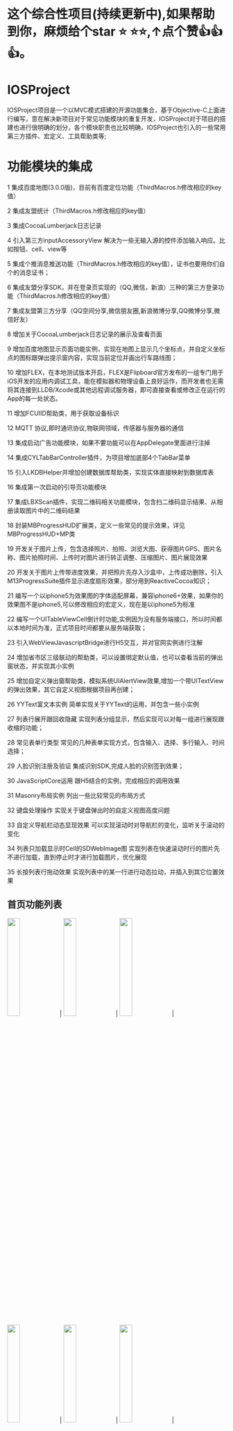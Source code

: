 #

#



# 这个综合性项目(持续更新中),如果帮助到你，麻烦给个star ⭐️ ⭐️⭐️,↑点个赞👍👍👍。






#

#
# IOSProject
IOSProject项目是一个以MVC模式搭建的开源功能集合，基于Objective-C上面进行编写，意在解决新项目对于常见功能模块的重复开发，IOSProject对于项目的搭建也进行很明确的划分，各个模块职责也比较明确，IOSProject也引入的一些常用第三方插件、宏定义、工具帮助类等;


# 功能模块的集成
1 集成百度地图(3.0.0版)，目前有百度定位功能（ThirdMacros.h修改相应的key值）

2 集成友盟统计（ThirdMacros.h修改相应的key值）

3 集成CocoaLumberjack日志记录

4 引入第三方inputAccessoryView 解决为一些无输入源的控件添加输入响应。比如按钮、cell、view等

5 集成个推消息推送功能（ThirdMacros.h修改相应的key值），证书也要用你们自个的消息证书；

6 集成友盟分享SDK，并在登录页实现的（QQ,微信，新浪）三种的第三方登录功能（ThirdMacros.h修改相应的key值）

7 集成友盟第三方分享（QQ空间分享,微信朋友圈,新浪微博分享,QQ微博分享,微信好友）

8 增加关于CocoaLumberjack日志记录的展示及查看页面

9 增加百度地图显示页面功能实例，实现在地图上显示几个坐标点，并自定义坐标点的图标跟弹出提示窗内容，实现当前定位并画出行车路线图；

10 增加FLEX，在本地测试版本开启，FLEX是Flipboard官方发布的一组专门用于iOS开发的应用内调试工具，能在模拟器和物理设备上良好运作，而开发者也无需将其连接到LLDB/Xcode或其他远程调试服务器，即可直接查看或修改正在运行的App的每一处状态。

11 增加FCUIID帮助类，用于获取设备标识

12 MQTT 协议,即时通讯协议,物联网领域，传感器与服务器的通信

13 集成启动广告功能模块，如果不要功能可以在AppDelegate里面进行注掉

14 集成CYLTabBarController插件，为项目增加底部4个TabBar菜单

15 引入LKDBHelper并增加创建数据库帮助类，实现实体直接映射到数据库表

16 集成第一次启动的引导页功能模块

17 集成LBXScan插件，实现二维码相关功能模块，包含扫二维码显示结果、从相册读取图片中的二维码结果

18 封装MBProgressHUD扩展类，定义一些常见的提示效果，详见MBProgressHUD+MP类

19 开发关于图片上传，包含选择照片、拍照、浏览大图、获得图片GPS、图片名称、图片拍照时间、上传时对图片进行转正调整、压缩图片、图片展现效果

20 开发关于图片上传带进度效果，并把照片先存入沙盒中，上传成功删除，引入M13ProgressSuite插件显示进度扇形效果，部分用到ReactiveCocoa知识；

21 编写一个以iphone5为效果图的字体适配屏幕，兼容iphone6+效果，如果你的效果图不是iphone5,可以修改相应的宏定义，现在是以iphone5为标准

22 编写一个UITableViewCell倒计时功能,实例因为没有服务端接口，所以时间都以本地时间为准，正式项目时间都要从服务端获取；

23 引入WebViewJavascriptBridge进行H5交互，并对官网实例进行注解

24 增加省市区三级联动的帮助类，可以设置绑定默认值，也可以查看当前的弹出窗状态，并实现其小实例

25 增加自定义弹出窗帮助类，模拟系统UIAlertView效果,增加一个带UITextView的弹出效果，其它自定义视图根据项目再创建；

26 YYText富文本实例 简单实现关于YYText的运用，并包含一些小实例

27 列表行展开跟回收隐藏 实现列表分组显示，然后实现可以对每一组进行展现跟收缩的功能；

28 常见表单行类型 常见的几种表单实现方式，包含输入、选择、多行输入、时间选择；

29 人脸识别注册及验证 集成识别SDK,完成人脸的识别签到效果；

30 JavaScriptCore运用 跟H5结合的实例，完成相应的调用效果

31 Masonry布局实例 列出一些比较常见的布局方式

32 键盘处理操作 实现关于键盘弹出时的自定义视图高度问题

33 自定义导航栏动态显现效果 可以实现滚动时对导航栏的变化，监听关于滚动的变化

34 列表只加载显示时Cell的SDWebImage图 实现列表在快速滚动时行的图片先不进行加载，直到停止时才进行加载图片，优化展现

35 长按列表行拖动效果 实现列表中的某一行进行动态拉动，并插入到其它位置效果

<h2><a id="homeList">首页功能列表</a></h2>
<div>
<img src="./imgs/QQ20180603-123055-HD.gif" width="24%">|
<img src="./imgs/Snip20180603_4.png" width="24%">|
<img src="./imgs/Snip20180603_1.png" width="24%">|
<img src="./imgs/Snip20180603_2.png" width="24%">|
<img src="./imgs/QQ20180603-122759-HD.gif" width="24%">|
<img src="./imgs/Snip20180603_3.png" width="24%">|
<img src="./imgs/QQ20180603-123343-HD.gif" width="24%">|
<img src="./imgs/QQ20180603-121704-HD.gif" width="24%">
</div>
<br>
<br>

<h2><a id="homeList">实用技术列表</a></h2>
<div>
<img src="./imgs/QQ20180603-120838-HD.gif" width="24%">|
<img src="./imgs/WechatIMG35.png" width="24%">|
<img src="./imgs/WechatIMG32.png" width="24%">|
<img src="./imgs/WechatIMG32 1.png" width="24%">|
<img src="./imgs/Snip20180604_4.png" width="24%">|
<img src="./imgs/WechatIMG31.png" width="24%">|
<img src="./imgs/WechatIMG29.png" width="24%">|
<img src="./imgs/Snip20180604_1.png" width="24%">|
<img src="./imgs/Snip20180604_3.png" width="24%">|
<img src="./imgs/QQ20180603-124453-HD.gif" width="24%">|
<img src="./imgs/QQ20180603-124119-HD.gif" width="24%">|
<img src="./imgs/QQ20180603-123912-HD.gif" width="24%">
</div>
<br>
<br>

<h2><a id="homeList">友盟分享和第三方登录</a></h2>
<div>
<img src="./imgs/QQ20180603-122441-HD.gif" width="24%">|
<img src="./imgs/WechatIMG27.png" width="24%">|
<img src="./imgs/WechatIMG28.png" width="24%">|
<img src="./imgs/WechatIMG38.png" width="24%" height="40%">|
<img src="./imgs/WechatIMG39.png" width="24%" height="40%">|
</div>
<br>
<br>

 ## <a id="foundation"></a> 效果图

<img src="./imgs/WechatIMG37.png" width="24%" height="40%">|
<br>
<br>

# 联系方式

1.如果你在使用过程中有什么不明白或者问题可以wy13671234@163.com联系, 当然如果你有时间也可以一起维护

2.如果在使用过程中遇到BUG，希望你能Issues我

3.希望你能Issues我，共同维护更多好用的功能

4.如果你想为iOSProject输出代码，请拼命Pull Requests我


